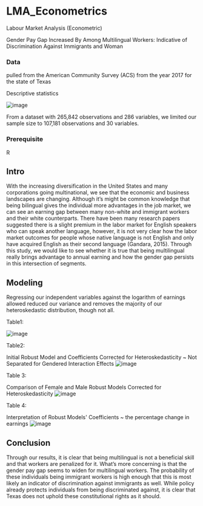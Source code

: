 # LMA_Econometrics
Labour Market Analysis (Econometric)

Gender Pay Gap Increased By Among Multilingual Workers:
Indicative of Discrimination Against Immigrants and Woman

### Data
pulled from the American Community Survey (ACS) from the year 2017 for the state of Texas

Descriptive statistics

![image](https://user-images.githubusercontent.com/55430338/77609638-bc0cba80-6edd-11ea-8a3b-ff201a4e200e.png)

From a dataset with 265,842 observations and 286 variables, we limited our sample size to 107,181 observations and 30 variables.

### Prerequisite
R

## Intro

With the increasing diversification in the United States and many corporations going multinational, we see that the economic and business landscapes are changing. Although it’s might be common knowledge that being bilingual gives the individual more advantages in the job market, we can see an earning gap between many non-white and immigrant workers and their white counterparts. There have been many research papers suggested there is a slight premium in the labor market for English speakers who can speak another language, however, it is not very clear how the labor market outcomes for people whose native language is not English and only have acquired English as their second language (Gandara, 2015). Through this study, we would like to see whether it is true that being multilingual really brings advantage to annual earning and how the gender gap persists in this intersection of segments. 

## Modeling 
Regressing our independent variables against the logarithm of earnings allowed reduced our variance and removes the majority of our heteroskedastic distribution, though not all. 


Table1:

![image](https://user-images.githubusercontent.com/55430338/77609780-27568c80-6ede-11ea-8426-cd813f52b6d1.png)


Table2:

Initial Robust Model and Coefficients Corrected for Heteroskedasticity ~ Not Separated for Gendered Interaction Effects
![image](https://user-images.githubusercontent.com/55430338/77609813-389f9900-6ede-11ea-87f9-e585a01763b5.png)


Table 3: 

Comparison of Female and Male Robust Models Corrected for Heteroskedasticity
![image](https://user-images.githubusercontent.com/55430338/77609853-5a008500-6ede-11ea-911e-63fe31842aa0.png)


Table 4: 

Interpretation of Robust Models' Coefficients ~ the percentage change in earnings
![image](https://user-images.githubusercontent.com/55430338/77609875-697fce00-6ede-11ea-8cdf-41f489cbdccd.png)

## Conclusion
Through our results, it is clear that being multilingual is not a beneficial skill and that workers are penalized for it. What’s more concerning is that the gender pay gap seems to widen for multilingual workers. The probability of these individuals being immigrant workers is high enough that this is most likely an indicator of discrimination against immigrants as well. While policy already protects individuals from being discriminated against, it is clear that Texas does not uphold these constitutional rights as it should.




